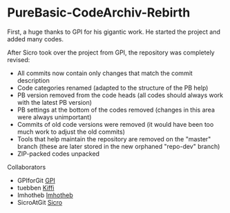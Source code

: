 # PureBasic-CodeArchiv-Rebirth

First, a huge thanks to GPI for his gigantic work. He started the project and added many codes.

After Sicro took over the project from GPI, the repository was completely revised:
* All commits now contain only changes that match the commit description
* Code categories renamed (adapted to the structure of the PB help)
* PB version removed from the code heads (all codes should always work with the latest PB version)
* PB settings at the bottom of the codes removed (changes in this area were always unimportant)
* Commits of old code versions were removed (it would have been too much work to adjust the old commits)
* Tools that help maintain the repository are removed on the "master" branch (these are later stored in the new orphaned "repo-dev" branch)
* ZIP-packed codes unpacked

Collaborators
* GPIforGit [GPI](http://www.purebasic.fr/german/memberlist.php?mode=viewprofile&u=27)
* tuebben [Kiffi](http://www.purebasic.fr/german/memberlist.php?mode=viewprofile&u=92)
* Imhotheb [Imhotheb](http://www.purebasic.fr/german/memberlist.php?mode=viewprofile&u=4347)
* SicroAtGit [Sicro](http://www.purebasic.fr/german/memberlist.php?mode=viewprofile&u=1028)
